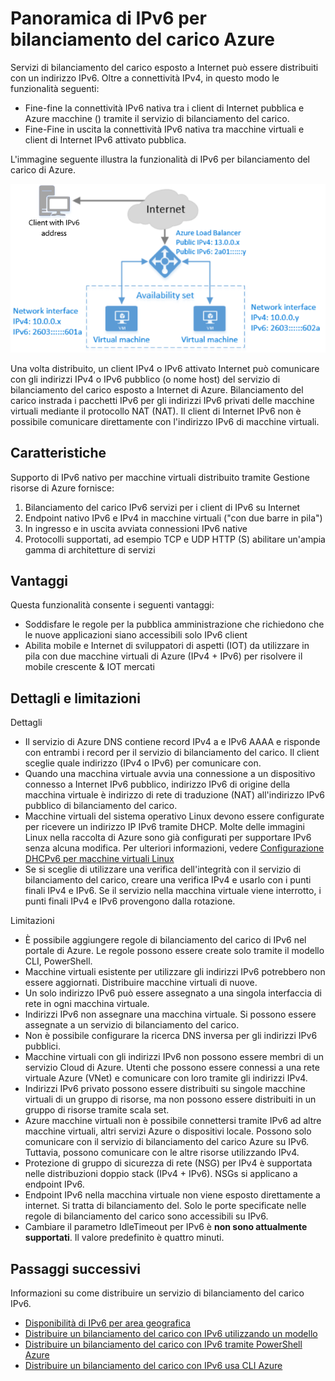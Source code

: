 <properties
    pageTitle="Panoramica di IPv6 per bilanciamento del carico Azure | Microsoft Azure"
    description="Comprendere il supporto IPv6 per servizio di bilanciamento del carico Azure e macchine virtuali di bilanciamento del carico."
    services="load-balancer"
    documentationCenter="na"
    authors="sdwheeler"
    manager="carmonm"
    editor=""
    keywords="IPv6, bilanciamento del carico azure, stack doppio, ip pubblico, ipv6 nativo, mobile, iot"
/>
<tags
    ms.service="load-balancer"
    ms.devlang="na"
    ms.topic="article"
    ms.tgt_pltfrm="na"
    ms.workload="infrastructure-services"
    ms.date="09/14/2016"
    ms.author="sewhee"
/>

# <a name="overview-of-ipv6-for-azure-load-balancer"></a>Panoramica di IPv6 per bilanciamento del carico Azure

Servizi di bilanciamento del carico esposto a Internet può essere distribuiti con un indirizzo IPv6. Oltre a connettività IPv4, in questo modo le funzionalità seguenti:

* Fine-fine la connettività IPv6 nativa tra i client di Internet pubblica e Azure macchine () tramite il servizio di bilanciamento del carico.
* Fine-Fine in uscita la connettività IPv6 nativa tra macchine virtuali e client di Internet IPv6 attivato pubblica.

L'immagine seguente illustra la funzionalità di IPv6 per bilanciamento del carico di Azure.

![Servizio di bilanciamento del carico Azure IPv6](./media/load-balancer-ipv6-overview/load-balancer-ipv6.png)

Una volta distribuito, un client IPv4 o IPv6 attivato Internet può comunicare con gli indirizzi IPv4 o IPv6 pubblico (o nome host) del servizio di bilanciamento del carico esposto a Internet di Azure. Bilanciamento del carico instrada i pacchetti IPv6 per gli indirizzi IPv6 privati delle macchine virtuali mediante il protocollo NAT (NAT). Il client di Internet IPv6 non è possibile comunicare direttamente con l'indirizzo IPv6 di macchine virtuali.

## <a name="features"></a>Caratteristiche

Supporto di IPv6 nativo per macchine virtuali distribuito tramite Gestione risorse di Azure fornisce:

1. Bilanciamento del carico IPv6 servizi per i client di IPv6 su Internet
2. Endpoint nativo IPv6 e IPv4 in macchine virtuali ("con due barre in pila")
3. In ingresso e in uscita avviata connessioni IPv6 native
4. Protocolli supportati, ad esempio TCP e UDP HTTP (S) abilitare un'ampia gamma di architetture di servizi

## <a name="benefits"></a>Vantaggi

Questa funzionalità consente i seguenti vantaggi:

* Soddisfare le regole per la pubblica amministrazione che richiedono che le nuove applicazioni siano accessibili solo IPv6 client
* Abilita mobile e Internet di sviluppatori di aspetti (IOT) da utilizzare in pila con due macchine virtuali di Azure (IPv4 + IPv6) per risolvere il mobile crescente & IOT mercati

## <a name="details-and-limitations"></a>Dettagli e limitazioni

Dettagli

* Il servizio di Azure DNS contiene record IPv4 a e IPv6 AAAA e risponde con entrambi i record per il servizio di bilanciamento del carico. Il client sceglie quale indirizzo (IPv4 o IPv6) per comunicare con.
* Quando una macchina virtuale avvia una connessione a un dispositivo connesso a Internet IPv6 pubblico, indirizzo IPv6 di origine della macchina virtuale è indirizzo di rete di traduzione (NAT) all'indirizzo IPv6 pubblico di bilanciamento del carico.
* Macchine virtuali del sistema operativo Linux devono essere configurate per ricevere un indirizzo IP IPv6 tramite DHCP. Molte delle immagini Linux nella raccolta di Azure sono già configurati per supportare IPv6 senza alcuna modifica. Per ulteriori informazioni, vedere [Configurazione DHCPv6 per macchine virtuali Linux](load-balancer-ipv6-for-linux.md)
* Se si sceglie di utilizzare una verifica dell'integrità con il servizio di bilanciamento del carico, creare una verifica IPv4 e usarlo con i punti finali IPv4 e IPv6. Se il servizio nella macchina virtuale viene interrotto, i punti finali IPv4 e IPv6 provengono dalla rotazione.

Limitazioni

* È possibile aggiungere regole di bilanciamento del carico di IPv6 nel portale di Azure. Le regole possono essere create solo tramite il modello CLI, PowerShell.
* Macchine virtuali esistente per utilizzare gli indirizzi IPv6 potrebbero non essere aggiornati. Distribuire macchine virtuali di nuove.
* Un solo indirizzo IPv6 può essere assegnato a una singola interfaccia di rete in ogni macchina virtuale.
* Indirizzi IPv6 non assegnare una macchina virtuale. Si possono essere assegnate a un servizio di bilanciamento del carico.
* Non è possibile configurare la ricerca DNS inversa per gli indirizzi IPv6 pubblici.
* Macchine virtuali con gli indirizzi IPv6 non possono essere membri di un servizio Cloud di Azure. Utenti che possono essere connessi a una rete virtuale Azure (VNet) e comunicare con loro tramite gli indirizzi IPv4.
* Indirizzi IPv6 privato possono essere distribuiti su singole macchine virtuali di un gruppo di risorse, ma non possono essere distribuiti in un gruppo di risorse tramite scala set.
* Azure macchine virtuali non è possibile connettersi tramite IPv6 ad altre macchine virtuali, altri servizi Azure o dispositivi locale. Possono solo comunicare con il servizio di bilanciamento del carico Azure su IPv6. Tuttavia, possono comunicare con le altre risorse utilizzando IPv4.
* Protezione di gruppo di sicurezza di rete (NSG) per IPv4 è supportata nelle distribuzioni doppio stack (IPv4 + IPv6). NSGs si applicano a endpoint IPv6.
* Endpoint IPv6 nella macchina virtuale non viene esposto direttamente a internet. Si tratta di bilanciamento del. Solo le porte specificate nelle regole di bilanciamento del carico sono accessibili su IPv6.
* Cambiare il parametro IdleTimeout per IPv6 è **non sono attualmente supportati**. Il valore predefinito è quattro minuti.

## <a name="next-steps"></a>Passaggi successivi

Informazioni su come distribuire un servizio di bilanciamento del carico IPv6.

* [Disponibilità di IPv6 per area geografica](https://go.microsoft.com/fwlink/?linkid=828357)
* [Distribuire un bilanciamento del carico con IPv6 utilizzando un modello](load-balancer-ipv6-internet-template.md)
* [Distribuire un bilanciamento del carico con IPv6 tramite PowerShell Azure](load-balancer-ipv6-internet-ps.md)
* [Distribuire un bilanciamento del carico con IPv6 usa CLI Azure](load-balancer-ipv6-internet-cli.md)
